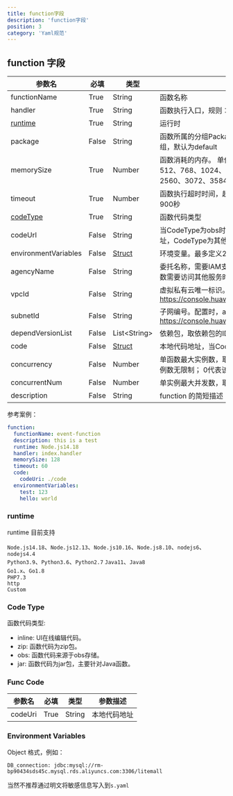 ```yaml
---
title: function字段
description: 'function字段'
position: 3
category: 'Yaml规范'
---
```


## function 字段

| 参数名                                              | 必填  | 类型                               | 参数描述                                                               |
| --------------------------------------------------- | ----- | ---------------------------------- | ---------------------------------------------------------------------- |
| functionName          | True  | String     | 函数名称                         |
| handler          | True  | String     | 函数执行入口，规则：xx.xx，必须包含“. ”   |
| [runtime](#runtime)           | True  | String     | 运行时   |
| package          | False  | String     | 函数所属的分组Package，用于用户针对函数的自定义分组，默认为default   |
| memorySize          | True  | Number     | 函数消耗的内存。 单位M。 取值范围为：128、256、512、768、1024、1280、1536、1792、2048、2560、3072、3584、4096   |
| timeout          | True  | Number     | 函数执行超时时间，超时函数将被强行停止，范围3～900秒   |
| [codeType](#code-type)          | True  | String     | 函数代码类型  |
| codeUrl          | False  | String     | 当CodeType为obs时，该值为函数代码包在OBS上的地址，CodeType为其他值时，该字段为空。  |
| environmentVariables       | False | [Struct](#environment-variables)    | 环境变量。最多定义20个，总长度不超过4KB |
| agencyName          | False  | String     | 委托名称，需要IAM支持，并在IAM界面创建委托，当函数需要访问其他服务时，必须提供该字段  |
| vpcId          | False  | String     | 虚拟私有云唯一标识。配置时，agencyName必填。https://console.huaweicloud.com/vpc/#/vpc/vpcs/list  |
| subnetId          | False  | String     | 子网编号。配置时，agencyName必填。https://console.huaweicloud.com/vpc/#/vpc/subnets  |
| dependVersionList          | False  | List\<String\>        | 依赖包，取依赖包的ID  |
| code          | False  | [Struct](#func-code)        | 本地代码地址，当CodeType为zip时，必填  |
| concurrency          | False  | Number        | 单函数最大实例数，取值-1到1000。 -1代表该函数实例数无限制； 0代表该函数被禁用  |
| concurrentNum          | False  | Number        | 单实例最大并发数，取值-1到1000  |
| description             | False | String                             | function 的简短描述        |


参考案例：

```yaml
function:
  functionName: event-function
  description: this is a test
  runtime: Node.js14.18
  handler: index.handler
  memorySize: 128
  timeout: 60
  code: 
    codeUri: ./code
  environmentVariables:
    test: 123
    hello: world
```

### runtime

runtime 目前支持

`Node.js14.18`、`Node.js12.13`、`Node.js10.16`、`Node.js8.10`、`nodejs6`、`nodejs4.4`  
`Python3.9`、`Python3.6`、`Python2.7`
`Java11`、`Java8`  
`Go1.x`、`Go1.8`  
`PHP7.3`  
`http`  
`Custom`

### Code Type
函数代码类型:

- inline: UI在线编辑代码。 
- zip: 函数代码为zip包。 
- obs: 函数代码来源于obs存储。 
- jar: 函数代码为jar包，主要针对Java函数。

### Func Code 
| 参数名              | 必填  | 类型   | 参数描述                                                                       |
| ------------------- | ----- | ------ | ------------------------------------------------------------------------------ |
| codeUri          | True  | String | 本地代码地址                          |


### Environment Variables

Object 格式，例如：

```
DB_connection: jdbc:mysql://rm-bp90434sds45c.mysql.rds.aliyuncs.com:3306/litemall
```

当然不推荐通过明文将敏感信息写入到`s.yaml`